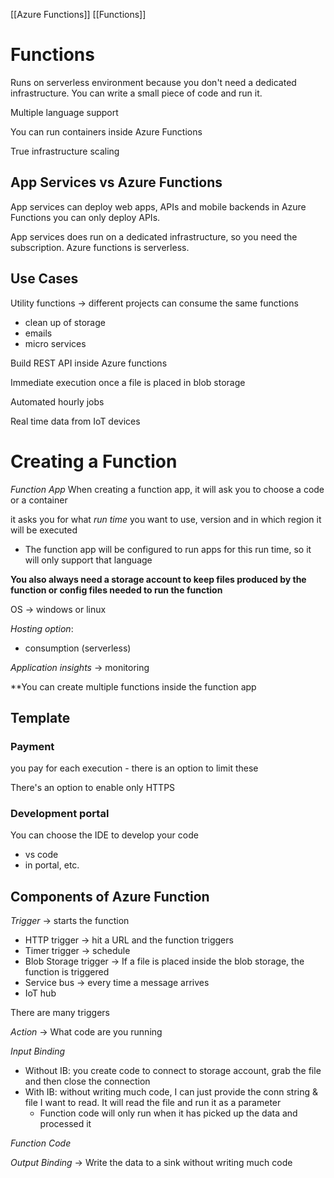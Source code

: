 [[Azure Functions]] [[Functions]]

# Functions
Runs on serverless environment because you don't need a dedicated infrastructure. You can write a small piece of code and run it.

Multiple language support 

You can run containers inside Azure Functions

True infrastructure scaling 
## App Services vs Azure Functions
App services can deploy web apps, APIs and mobile backends in Azure Functions you can only deploy APIs. 

App services does run on a dedicated infrastructure, so you need the subscription. Azure functions is serverless.


## Use Cases
Utility functions -> different projects can consume the same functions
- clean up of storage
- emails
- micro services

Build REST API inside Azure functions

Immediate execution once a file is placed in blob storage 

Automated hourly jobs 

Real time data from IoT devices


# Creating a Function
*Function App* When creating a function app, it will ask you to choose a code or a container 

it asks you for what *run time* you want to use, version and in which region it will be executed
- The function app will be configured to run apps for this run time, so it will only support that language 

**You also always need a storage account to keep files produced by the function or config files needed to run the function**

OS -> windows or linux

*Hosting option*:
- consumption (serverless)

*Application insights* -> monitoring 

**You can create multiple functions inside the function app

## Template 



### Payment
you pay for each execution - there is an option to limit these

There's an option to enable only HTTPS

### Development portal
You can choose the IDE to develop your code
- vs code
- in portal, etc. 

## Components of Azure Function
*Trigger* -> starts the function 
- HTTP trigger -> hit a URL and the function triggers 
- Timer trigger -> schedule 
- Blob Storage trigger -> If a file is placed inside the blob storage, the function is triggered 
- Service bus -> every time a message arrives
- IoT hub 

There are many triggers

*Action* -> What code are you running 

*Input Binding* 
- Without IB: you create code to connect to storage account, grab the file and then close the connection
- With IB: without writing much code, I can just provide the conn string & file I want to read. It will read the file and run it as a parameter 
	- Function code will only run when it has picked up the data and processed it 

*Function Code*

*Output Binding* -> Write the data to a sink without writing much code 





